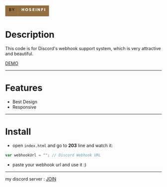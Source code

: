 [![By Hoseinfi](https://github.com/Hoseinfi/Hoseinfi/blob/main/by-hoseinfi.png)](https://github.com/Hoseinfi)

# Description

This code is for Discord's webhook support system, which is very attractive and beautiful.

[DEMO](https://hoseinfi.github.io/Support-Web-With-Discord-Webhook/)

---

# Features

- Best Design
- Responsive

---

# Install

- open `index.html` and go to **203** line and watch it:

```js
var webhookUrl = ""; // Discord Webhook URL
```

- paste your webhook url and use it :)

---

my discord server : [JOIN](https://discord.gg/tckXBhv3Rw)
